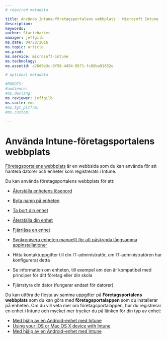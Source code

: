 ```yaml
---
# required metadata

title: Använda Intune-företagsportalens webbplats | Microsoft Intune
description:
keywords:
author: Staciebarker
manager: jeffgilb
ms.date: 04/28/2016
ms.topic: article
ms.prod:
ms.service: microsoft-intune
ms.technology:
ms.assetid: a26d9e3c-8f58-4494-9571-fc88ba91852e

# optional metadata

#ROBOTS:
#audience:
#ms.devlang:
ms.reviewer: jeffgilb
ms.suite: ems
#ms.tgt_pltfrm:
#ms.custom:

---
```


# Använda Intune-företagsportalens webbplats
 [Företagsportalens webbplats](http://portal.manage.microsoft.com) är en webbsida som du kan använda för att hantera datorer och enheter som registrerats i Intune.

Du kan använda företagsportalens webbplats för att:

-   [Återställa enhetens lösenord](reset-your-passcode-cpwebsite.md)

-   [Byta namn på enheten](rename-your-device-cpwebsite.md)

-   [Ta bort din enhet](remove-your-device-cpwebsite.md)

-   [Återställa din enhet](reset-your-device-cpwebsite.md)

-   [Fjärrlåsa en enhet](remote-lock-your-device-cpwebsite.md)

-   [Synkronisera enheten manuellt för att påskynda långsamma appinstallationer](sync-your-device-manually-cpwebsite.md)

-   Hitta kontaktuppgifter till din IT-administratör, om IT-administratören har konfigurerat detta

-   Se information om enheten, till exempel om den är kompatibel med principer för ditt företag eller din skola

-   Fjärrstyra din dator (fungerar endast för datorer)

Du kan utföra de flesta av samma uppgifter på **Företagsportalens webbplats** som du kan göra med **företagsportalappen** som du installerar på enheten. Om du vill veta mer om företagsportalappen, hur du registrerar en enhet i Intune och mycket mer trycker du på länken för din typ av enhet:

- [Med hjälp av en Android-enhet med Intune](using-your-android-device-with-intune.md)
- [Using your iOS or Mac OS X device with Intune](using-your-ios-or-mac-os-x-device-with-intune.md)
- [Med hjälp av en Android-enhet med Intune](using-your-windows-device-with-intune.md)


<!--HONumber=May16_HO2-->


